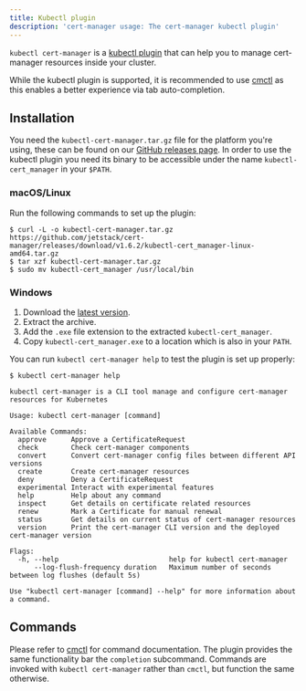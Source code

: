 ```yaml
---
title: Kubectl plugin
description: 'cert-manager usage: The cert-manager kubectl plugin'
---
```


`kubectl cert-manager` is a [kubectl
plugin](https://kubernetes.io/docs/tasks/extend-kubectl/kubectl-plugins/) that
can help you to manage cert-manager resources inside your cluster.

While the kubectl plugin is supported, it is recommended to use
[cmctl](./cmctl.md) as this enables a better experience via tab auto-completion.

## Installation
You need the `kubectl-cert-manager.tar.gz` file for the platform you're using, these can be found on our [GitHub releases page](https://github.com/jetstack/cert-manager/releases).
In order to use the kubectl plugin you need its binary to be accessible under the name `kubectl-cert_manager` in your `$PATH`.

### macOS/Linux
Run the following commands to set up the plugin:
```console
$ curl -L -o kubectl-cert-manager.tar.gz https://github.com/jetstack/cert-manager/releases/download/v1.6.2/kubectl-cert_manager-linux-amd64.tar.gz
$ tar xzf kubectl-cert-manager.tar.gz
$ sudo mv kubectl-cert_manager /usr/local/bin
```

### Windows
1. Download the [latest version](https://github.com/jetstack/cert-manager/releases/download/v1.6.2/kubectl-cert_manager-windows-amd64.tar.gz).
2. Extract the archive.
3. Add the `.exe` file extension to the extracted `kubectl-cert_manager`.
4. Copy `kubectl-cert_manager.exe` to a location which is also in your `PATH`.

You can run `kubectl cert-manager help` to test the plugin is set up properly:
```console
$ kubectl cert-manager help

kubectl cert-manager is a CLI tool manage and configure cert-manager resources for Kubernetes

Usage: kubectl cert-manager [command]

Available Commands:
  approve      Approve a CertificateRequest
  check        Check cert-manager components
  convert      Convert cert-manager config files between different API versions
  create       Create cert-manager resources
  deny         Deny a CertificateRequest
  experimental Interact with experimental features
  help         Help about any command
  inspect      Get details on certificate related resources
  renew        Mark a Certificate for manual renewal
  status       Get details on current status of cert-manager resources
  version      Print the cert-manager CLI version and the deployed cert-manager version

Flags:
  -h, --help                           help for kubectl cert-manager
      --log-flush-frequency duration   Maximum number of seconds between log flushes (default 5s)

Use "kubectl cert-manager [command] --help" for more information about a command.
```

## Commands

Please refer to [cmctl](./cmctl.md) for command documentation. The plugin
provides the same functionality bar the `completion` subcommand. Commands are
invoked with `kubectl cert-manager` rather than `cmctl`, but function the same
otherwise.